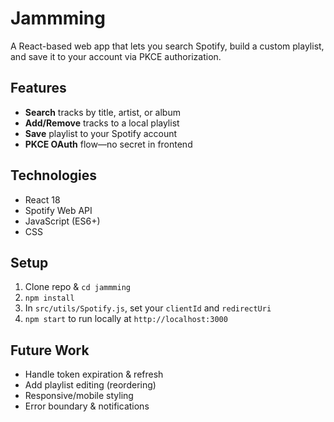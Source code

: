 # Jammming

A React-based web app that lets you search Spotify, build a custom playlist, and save it to your account via PKCE authorization.

## Features

- **Search** tracks by title, artist, or album  
- **Add/Remove** tracks to a local playlist  
- **Save** playlist to your Spotify account  
- **PKCE OAuth** flow—no secret in frontend  

## Technologies

- React 18  
- Spotify Web API  
- JavaScript (ES6+)  
- CSS  

## Setup

1. Clone repo & `cd jammming`  
2. `npm install`  
3. In `src/utils/Spotify.js`, set your `clientId` and `redirectUri`  
4. `npm start` to run locally at `http://localhost:3000`

## Future Work

- Handle token expiration & refresh  
- Add playlist editing (reordering)  
- Responsive/mobile styling  
- Error boundary & notifications  
